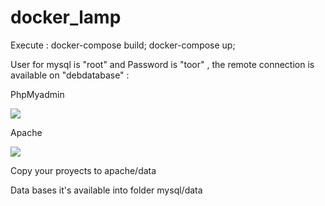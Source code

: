 # docker_lamp

Execute : docker-compose build; docker-compose up;

User for mysql is "root" and Password is "toor" , the remote connection is available on "debdatabase" :

PhpMyadmin

<img src="http://i.imgur.com/v1zJqPb.png"/>

Apache 

<img src="http://i.imgur.com/6HwP9I0.png" />

Copy your proyects to apache/data

Data bases it's available into folder mysql/data

